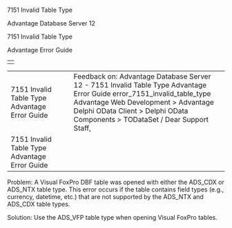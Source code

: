 7151 Invalid Table Type




Advantage Database Server 12  

7151 Invalid Table Type

Advantage Error Guide

|  |
| --- |
|  |

|  |  |  |  |  |
| --- | --- | --- | --- | --- |
| 7151 Invalid Table Type  Advantage Error Guide |  |  | Feedback on: Advantage Database Server 12 - 7151 Invalid Table Type Advantage Error Guide error\_7151\_invalid\_table\_type Advantage Web Development > Advantage Delphi OData Client > Delphi OData Components > TODataSet / Dear Support Staff, |  |
| 7151 Invalid Table Type  Advantage Error Guide |  |  |  |  |

Problem: A Visual FoxPro DBF table was opened with either the ADS\_CDX or ADS\_NTX table type. This error occurs if the table contains field types (e.g., currency, datetime, etc.) that are not supported by the ADS\_NTX and ADS\_CDX table types.

Solution: Use the ADS\_VFP table type when opening Visual FoxPro tables.